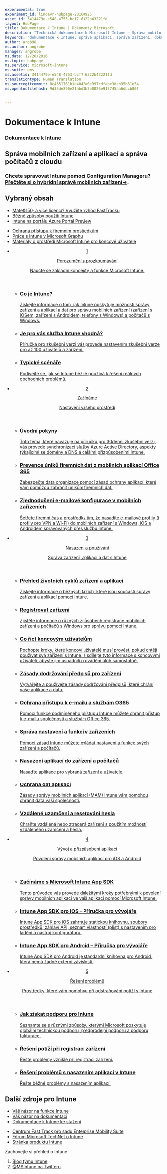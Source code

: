 ```yaml
---
experimental: true
experiment_id: lindavr-hubpage-20160925
asset_id: 3414479e-e548-4753-bcf7-6322b43221fd
layout: HubPage
title: Dokumentace k Intune | Dokumenty Microsoft
description: "Technická dokumentace k Microsoft Intune – Správa mobilních zařízení a aplikací"
keywords: "dokumentace k Intune, správa aplikací, správa zařízení, dokumentace k MDM, dokumentace k MAM"
author: arob98
ms.author: angrobe
manager: angrobe
ms.date: 12/20/2016
ms.topic: hubpage
ms.service: microsoft-intune
ms.suite: ems
ms.assetid: 3414479e-e548-4753-bcf7-6322b43221fd
translationtype: Human Translation
ms.sourcegitcommit: 8c4351761b1e4047a0e997cdfabe3deb35b31e54
ms.openlocfilehash: 9d35de896e21abd8b7e0026e915745aa6dbcb80f


---
```

# <a name="intune-documentation"></a>Dokumentace k Intune
<article id="main">
    <section id="hero-content">
      <h1>Dokumentace k Intune</h1>
      <h2>Správa mobilních zařízení a aplikací a správa počítačů z cloudu </h2>
      <h3>Chcete spravovat Intune pomocí Configuration Manageru? <a href="https://docs.microsoft.com/en-us/sccm/mdm/understand/choose-between-standalone-intune-and-hybrid-mobile-device-management" target="_blank">Přečtěte si o hybridní správě mobilních zařízení&rarr;</a>.</h3>
    </section>
    <section id="featured" class="container">
      <h2 class="section-heading"><span class="icon icon-warning"></span> Vybraný obsah</h2>
      <div class="features row">
        <ul class="column column-half">
          <li><a href="http://fasttrack.microsoft.com/ems">Máte&150; a více licencí? Využijte výhod FastTracku</a></li>
          <li><a href="/intune/understand-explore/common-ways-to-use-intune">Běžné způsoby použití Intune</a></li>
          <li><a href="/intune-azure/introduction/what-is-microsoft-intune">Intune na portálu Azure Portal Preview</a></li>
        </ul>
        <ul class="column column-half">
          <li><a href="/intune/deploy-use/restrict-access-based-on-device-network-app-risk">Ochrana přístupu k firemním prostředkům</a></li>
          <li><a href="https://graph.microsoft.io/en-us/docs/api-reference/beta/intune_graph_overview">Práce s Intune v Microsoft Graphu</a></li>
          <li><a href="/intune/deploy-use/what-to-tell-your-end-users-about-using-microsoft-intune">Materiály o prostředí Microsoft Intune pro koncové uživatele</a></li>
        </ul>
      </div>
    </section>
    <div id="journeys">
      <section class="container">
        <!-- <h2 class="section-heading"><span class="icon icon-inheritance"></span> Stages</h2> -->
        <ul class="journeys-list">
          <li class="journey-step">
            <header class="journey-step-header row">
              <a href="/intune/understand-explore/introduction-to-microsoft-intune">
                <div class="title column-third">
                  <span class="step-number">1</span>
                  <p>Porozumění a prozkoumávání</p>
                </div>
                <p class="description column-two-thirds">Naučte se základní koncepty a funkce Microsoft Intune.
                </p>
              </a>
            </header>
            <section class="journey-step-elements content">
              <ul class="row">
                <li class="column-third">
                  <a href="/intune/understand-explore/introduction-to-microsoft-intune">
                    <h3>Co je Intune?</h3>
                    <p>Získejte informace o tom, jak Intune poskytuje možnosti správy zařízení a aplikací a dat pro správu mobilních zařízení (zařízení s iOSem, zařízení s Androidem, telefony s Windows) a počítačů s Windows.</p>
                  </a>
                </li>
                <li class="column-third">
                  <a href="/intune/understand-explore/get-started-with-a-30-day-trial-of-microsoft-intune">
                    <h3>Je pro vás služba Intune vhodná?</h3>
                    <p>Příručka pro zkušební verzi vás provede nastavením zkušební verze pro až 100 uživatelů a zařízení.</p>
                  </a>
                </li>
                <li class="column-third">
                  <a href="/intune/understand-explore/common-ways-to-use-intune">
                    <h3>Typické scénáře</h3>
                    <p>Podívejte se, jak se Intune běžně používá k řešení reálných obchodních problémů.</p>
                  </a>
                </li>
              </ul>
            </section>
          </li>
          <li class="journey-step">
            <header class="journey-step-header row">
              <a href="/intune/get-started/what-to-know-before-you-start-microsoft-intune">
                <div class="title column-third">
                  <span class="step-number">2</span>
                  <p>Začínáme</p>
                </div>
                <p class="description column-two-thirds">Nastavení vašeho prostředí
                </p>
              </a>
            </header>
            <section class="journey-step-elements content">
              <ul class="row">
                <li class="column-third">
                  <a href="/intune/get-started/start-with-a-paid-subscription-to-microsoft-intune">
                    <h3>Úvodní pokyny</h3>
            <p>Toto téma, které navazuje na příručku pro 30denní zkušební verzi, vás provede synchronizací služby Azure Active Directory, aspekty týkajícími se domény a DNS a dalšími přizpůsobeními Intune.</p>
                  </a>
                </li>
                <li class="column-third">
                  <a href="/intune/get-started/prevent-company-data-leaks-from-office-365-mobile-apps">
                    <h3>Prevence úniků firemních dat z mobilních aplikací Office 365</h3>
                    <p>Zabezpečte data organizace pomocí zásad ochrany aplikací, které vám pomůžou zabránit únikům firemních dat.</p>
                  </a>
                </li>
                <li class="column-third">
                  <a href="/intune/get-started/simplify-email-configuration-on-mobile-devices">
                    <h3>Zjednodušení e-mailové konfigurace v mobilních zařízeních</h3>
                    <p>Šetřete firemní čas a prostředky tím, že nasadíte e-mailové profily (i profily pro VPN a Wi-Fi) do mobilních zařízení s Windows, iOS a Androidem spravovaných přes službu Intune.</p>
                  </a>
                </li>
              </ul>
            </section>
          </li>
          <li class="journey-step">
            <header class="journey-step-header row">
              <a href="/intune/deploy-use/overview-of-device-and-app-lifecycles-in-microsoft-intune">
                <div class="title column-third">
                  <span class="step-number">3</span>
                  <p>Nasazení a používání</p>
                </div>
                <p class="description column-two-thirds">Správa zařízení, aplikací a dat s Intune
                </p>
              </a>
            </header>
            <section class="journey-step-elements content">
              <ul class="row">
                <li class="column-third">
                  <a href="/intune/deploy-use/overview-of-device-and-app-lifecycles-in-microsoft-intune">
                    <h3>Přehled životních cyklů zařízení a aplikací</h3>
                    <p>Získejte informace o běžných fázích, které jsou součástí správy zařízení a aplikací pomocí Intune.</p>
                  </a>
                </li>
                <li class="column-third">
                  <a href="/intune/deploy-use/enroll-devices-in-microsoft-intune">
                    <h3>Registrovat zařízení</h3>
                    <p>Zjistěte informace o různých způsobech registrace mobilních zařízení a počítačů s Windows pro správu pomocí Intune.</p>
                  </a>
                </li>
                <li class="column-third">
                  <a href="/intune/deploy-use/how-to-educate-your-end-users-about-microsoft-intune">
                    <h3>Co říct koncovým uživatelům</h3>
                    <p>Pochopte kroky, které koncoví uživatelé musí provést, pokud chtějí používat svá zařízení s Intune, a sdílejte tyto informace s koncovými uživateli, abyste jim usnadnili provádění úloh samostatně.</p>
                  </a>
                </li>
              </ul>
          <ul class="row">
                <li class="column-third">
                  <a href="/intune/deploy-use/introduction-to-device-compliance-policies-in-microsoft-intune">
                    <h3>Zásady dodržování předpisů pro zařízení</h3>
                    <p>Vytvářejte a používejte zásady dodržování předpisů, které chrání vaše aplikace a data.</p>
                  </a>
                </li>
                <li class="column-third">
                  <a href="/intune/deploy-use/restrict-access-to-email-and-o365-services-with-microsoft-intune">
                    <h3>Ochrana přístupu k e-mailu a službám O365</h3>
                    <p>Pomocí funkce podmíněného přístupu Intune můžete chránit přístup k e-mailu společnosti a službám Office 365.</p>
                  </a>
                </li>
                <li class="column-third">
                  <a href="/intune/deploy-use/manage-settings-and-features-on-your-devices-with-microsoft-intune-policies">
                    <h3>Správa nastavení a funkcí v zařízeních</h3>
                    <p>Pomocí zásad Intune můžete ovládat nastavení a funkce svých zařízení a počítačů.</p>
                  </a>
                </li>
              </ul>
                <ul class="row">
                <li class="column-third">
                  <a href="/intune/deploy-use/deploy-apps-in-microsoft-intune">
                    <h3>Nasazení aplikací do zařízení a počítačů</h3>
                    <p>Nasaďte aplikace pro vybraná zařízení a uživatele.</p>
                  </a>
                </li>
                <li class="column-third">
                  <a href="/intune/deploy-use/protect-app-data-using-mobile-app-management-policies-with-microsoft-intune">
                    <h3>Ochrana dat aplikací</h3>
                    <p>Zásady správy mobilních aplikací (MAM) Intune vám pomohou chránit data vaší společnosti.</p>
                  </a>
                </li>
                <li class="column-third">
                  <a href="/intune/deploy-use/use-remote-lock-and-passcode-reset-in-microsoft-intune">
                    <h3>Vzdálené uzamčení a resetování hesla</h3>
                    <p>Chraňte vzdálená nebo ztracená zařízení s použitím možností vzdáleného uzamčení a hesla.</p>
                  </a>
                </li>
              </ul>
        </section>
          </li>
          <li class="journey-step">
            <header class="journey-step-header row">
              <a href="/intune/develop/intune-app-sdk">
                <div class="title column-third">
                  <span class="step-number">4</span>
                  <p>Vývoj a přizpůsobení aplikací</p>
                </div>
                <p class="description column-two-thirds">Povolení správy mobilních aplikací pro iOS a Android</p>
              </a>
            </header>
            <section class="journey-step-elements content">
              <ul class="row">
                <li class="column-third">
                  <a href="/intune/develop/intune-app-sdk-get-started">
                    <h3>Začínáme s Microsoft Intune App SDK</h3>
                    <p>Tento průvodce vás provede důležitými kroky potřebnými k povolení správy mobilních aplikací ve vaší aplikaci pomocí Microsoft Intune.</p>
                  </a>
                </li>
                <li class="column-third">
                  <a href="/intune/develop/intune-app-sdk-ios">
                    <h3>Intune App SDK pro iOS – Příručka pro vývojáře</h3>
                    <p>Intune App SDK pro iOS zahrnuje statickou knihovnu, soubory prostředků, záhlaví API, seznam vlastností (plist) s nastavením pro ladění a nástroj konfigurátoru.</p>
                  </a>
                </li>
                <li class="column-third">
                  <a href="/intune/develop/intune-app-sdk-android">
                    <h3>Intune App SDK pro Android – Příručka pro vývojáře</h3>
                    <p>Intune App SDK pro Android je standardní knihovna pro Android, která nemá žádné externí závislosti.</p>
                  </a>
                </li>
              </ul>
            </section>
            </li>
      <li class="journey-step">
            <header class="journey-step-header row">
              <a href="/intune/troubleshoot/how-to-get-support-for-microsoft-intune">
                <div class="title column-third">
                  <span class="step-number">5</span>
                  <p>Řešení problémů</p>
                </div>
                <p class="description column-two-thirds">Prostředky, které vám pomohou při odstraňování potíží s Intune</p>
              </a>
            </header>
            <section class="journey-step-elements content">
              <ul class="row">
                <li class="column-third">
                  <a href="/intune/troubleshoot/how-to-get-support-for-microsoft-intune">
                    <h3>Jak získat podporu pro Intune</h3>
                    <p>Seznamte se s různými způsoby, kterými Microsoft poskytuje globální technickou podporu, předprodejní podporu a podporu fakturace.</p>
                  </a>
                </li>
                <li class="column-third">
                  <a href="/intune/troubleshoot/troubleshoot-device-enrollment-in-intune">
                    <h3>Řešení potíží při registraci zařízení</h3>
                    <p>Řešte problémy vzniklé při registraci zařízení.</p>
                  </a>
                </li>
                <li class="column-third">
                  <a href="/intune/troubleshoot/troubleshoot-app-deployment-problems-in-microsoft-intune">
                    <h3>Řešení problémů s nasazením aplikací v Intune</h3>
                    <p>Řešte běžné problémy s nasazením aplikací.</p>
                  </a>
                </li>
              </ul>
            </section>
          </li>
        </ul>
      </section>
    </div>
    <div class="section-border">
      <section class="resources container">
      <h2 class="section-heading"><span class="icon icon-note"></span>Další zdroje pro Intune</h2>
      <div class="resource-list row">
          <ul class="column-half">
          <li><a href="https://microsoftintune.uservoice.com/" target="_blank">Váš názor na funkce Intune</a></li>
          <li><a href="https://microsoftintune.uservoice.com/forums/291681-ideas/category/115707-documentation" target="_blank">Váš názor na dokumentaci</a></li>
          <li><a href="https://gallery.technet.microsoft.com/site/search?f%5B0%5D.Type=User&f%5B0%5D.Value=ECM%20Docs%20Team%20-%20MSFT" target="_blank">Dokumentace k Intune ke stažení</a></li>
          </ul>
          <ul class="column-half">
          <li><a href="/enterprise-mobility/solutions/fasttrack-center-benefit-for-enterprise-mobility-suite-ems" target="_blank">Centrum Fast Track pro sadu Enterprise Mobility Suite</a></li>
          <li><a href="https://social.technet.microsoft.com/Forums/en-US/home?category=microsoftintune&filter=alltypes&sort=lastpostdesc" target="_blank">Fórum Microsoft TechNet o Intune</a></li>
          <li><a href="https://www.microsoft.com/en-us/server-cloud/products/microsoft-intune/default.aspx" target="_blank">Stránka produktu Intune</a></li>
          </ul>
      </div>
      </section>
    </div>
    <aside class="alert alert-social">
      <p>Zachovejte si přehled o Intune</p>
      <ol class="action-list">
        <li><a href="https://blogs.technet.com/b/microsoftintune/" target="_blank" class="button-bordered button-translucent">Blog týmu Intune</a></li>
        <li><a href="https://twitter.com/msintune/" target="_blank" class="button-bordered button-translucent">@MSIntune na Twitteru</a></li>
      </ol>
    </aside>
</article>



<!--HONumber=Feb17_HO3-->


